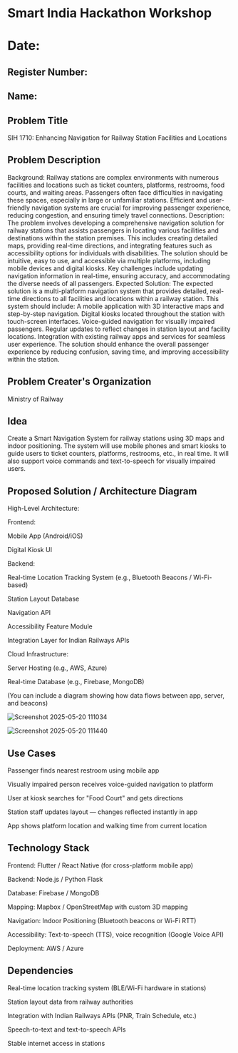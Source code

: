# Smart India Hackathon Workshop
# Date:
## Register Number:
## Name:
## Problem Title
SIH 1710: Enhancing Navigation for Railway Station Facilities and Locations
## Problem Description
Background: Railway stations are complex environments with numerous facilities and locations such as ticket counters, platforms, restrooms, food courts, and waiting areas. Passengers often face difficulties in navigating these spaces, especially in large or unfamiliar stations. Efficient and user-friendly navigation systems are crucial for improving passenger experience, reducing congestion, and ensuring timely travel connections. Description: The problem involves developing a comprehensive navigation solution for railway stations that assists passengers in locating various facilities and destinations within the station premises. This includes creating detailed maps, providing real-time directions, and integrating features such as accessibility options for individuals with disabilities. The solution should be intuitive, easy to use, and accessible via multiple platforms, including mobile devices and digital kiosks. Key challenges include updating navigation information in real-time, ensuring accuracy, and accommodating the diverse needs of all passengers. Expected Solution: The expected solution is a multi-platform navigation system that provides detailed, real-time directions to all facilities and locations within a railway station. This system should include: A mobile application with 3D interactive maps and step-by-step navigation. Digital kiosks located throughout the station with touch-screen interfaces. Voice-guided navigation for visually impaired passengers. Regular updates to reflect changes in station layout and facility locations. Integration with existing railway apps and services for seamless user experience. The solution should enhance the overall passenger experience by reducing confusion, saving time, and improving accessibility within the station.

## Problem Creater's Organization
Ministry of Railway

## Idea
Create a Smart Navigation System for railway stations using 3D maps and indoor positioning. The system will use mobile phones and smart kiosks to guide users to ticket counters, platforms, restrooms, etc., in real time. It will also support voice commands and text-to-speech for visually impaired users.

## Proposed Solution / Architecture Diagram
High-Level Architecture:

Frontend:

Mobile App (Android/iOS)

Digital Kiosk UI

Backend:

Real-time Location Tracking System (e.g., Bluetooth Beacons / Wi-Fi-based)

Station Layout Database

Navigation API

Accessibility Feature Module

Integration Layer for Indian Railways APIs

Cloud Infrastructure:

Server Hosting (e.g., AWS, Azure)

Real-time Database (e.g., Firebase, MongoDB)

(You can include a diagram showing how data flows between app, server, and beacons)

![Screenshot 2025-05-20 111034](https://github.com/user-attachments/assets/aea88e15-15be-4706-af1c-9112aa44ef3b)

![Screenshot 2025-05-20 111440](https://github.com/user-attachments/assets/204913d3-d9ff-4b33-b3e5-d0c4c7bd8655)



## Use Cases
Passenger finds nearest restroom using mobile app

Visually impaired person receives voice-guided navigation to platform

User at kiosk searches for "Food Court" and gets directions

Station staff updates layout — changes reflected instantly in app

App shows platform location and walking time from current location


## Technology Stack
Frontend: Flutter / React Native (for cross-platform mobile app)

Backend: Node.js / Python Flask

Database: Firebase / MongoDB

Mapping: Mapbox / OpenStreetMap with custom 3D mapping

Navigation: Indoor Positioning (Bluetooth beacons or Wi-Fi RTT)

Accessibility: Text-to-speech (TTS), voice recognition (Google Voice API)

Deployment: AWS / Azure

## Dependencies
Real-time location tracking system (BLE/Wi-Fi hardware in stations)

Station layout data from railway authorities

Integration with Indian Railways APIs (PNR, Train Schedule, etc.)

Speech-to-text and text-to-speech APIs

Stable internet access in stations

